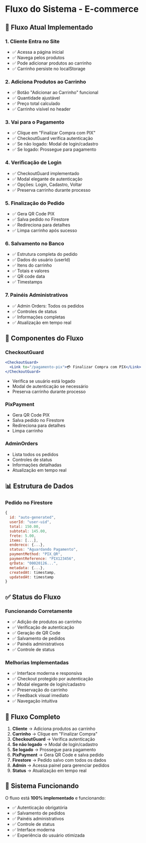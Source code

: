 # Fluxo do Sistema - E-commerce

## 🔄 **Fluxo Atual Implementado**

### **1. Cliente Entra no Site**
- ✅ Acessa a página inicial
- ✅ Navega pelos produtos
- ✅ Pode adicionar produtos ao carrinho
- ✅ Carrinho persiste no localStorage

### **2. Adiciona Produtos ao Carrinho**
- ✅ Botão "Adicionar ao Carrinho" funcional
- ✅ Quantidade ajustável
- ✅ Preço total calculado
- ✅ Carrinho visível no header

### **3. Vai para o Pagamento**
- ✅ Clique em "Finalizar Compra com PIX"
- ✅ CheckoutGuard verifica autenticação
- ✅ Se não logado: Modal de login/cadastro
- ✅ Se logado: Prossegue para pagamento

### **4. Verificação de Login**
- ✅ CheckoutGuard implementado
- ✅ Modal elegante de autenticação
- ✅ Opções: Login, Cadastro, Voltar
- ✅ Preserva carrinho durante processo

### **5. Finalização do Pedido**
- ✅ Gera QR Code PIX
- ✅ Salva pedido no Firestore
- ✅ Redireciona para detalhes
- ✅ Limpa carrinho após sucesso

### **6. Salvamento no Banco**
- ✅ Estrutura completa do pedido
- ✅ Dados do usuário (userId)
- ✅ Itens do carrinho
- ✅ Totais e valores
- ✅ QR code data
- ✅ Timestamps

### **7. Painéis Administrativos**
- ✅ Admin Orders: Todos os pedidos
- ✅ Controles de status
- ✅ Informações completas
- ✅ Atualização em tempo real

## 🎯 **Componentes do Fluxo**

### **CheckoutGuard**
```jsx
<CheckoutGuard>
  <Link to="/pagamento-pix">💳 Finalizar Compra com PIX</Link>
</CheckoutGuard>
```
- Verifica se usuário está logado
- Modal de autenticação se necessário
- Preserva carrinho durante processo

### **PixPayment**
- Gera QR Code PIX
- Salva pedido no Firestore
- Redireciona para detalhes
- Limpa carrinho

### **AdminOrders**
- Lista todos os pedidos
- Controles de status
- Informações detalhadas
- Atualização em tempo real

## 📊 **Estrutura de Dados**

### **Pedido no Firestore**
```javascript
{
  id: "auto-generated",
  userId: "user-uid",
  total: 150.00,
  subtotal: 145.00,
  frete: 5.00,
  items: [...],
  endereco: {...},
  status: "Aguardando Pagamento",
  paymentMethod: "PIX_QR",
  paymentReference: "PIX123456",
  qrData: "00020126...",
  metadata: {...},
  createdAt: timestamp,
  updatedAt: timestamp
}
```

## ✅ **Status do Fluxo**

### **Funcionando Corretamente**
- ✅ Adição de produtos ao carrinho
- ✅ Verificação de autenticação
- ✅ Geração de QR Code
- ✅ Salvamento de pedidos
- ✅ Painéis administrativos
- ✅ Controle de status

### **Melhorias Implementadas**
- ✅ Interface moderna e responsiva
- ✅ Checkout protegido por autenticação
- ✅ Modal elegante de login/cadastro
- ✅ Preservação do carrinho
- ✅ Feedback visual imediato
- ✅ Navegação intuitiva

## 🚀 **Fluxo Completo**

1. **Cliente** → Adiciona produtos ao carrinho
2. **Carrinho** → Clique em "Finalizar Compra"
3. **CheckoutGuard** → Verifica autenticação
4. **Se não logado** → Modal de login/cadastro
5. **Se logado** → Prossegue para pagamento
6. **PixPayment** → Gera QR Code e salva pedido
7. **Firestore** → Pedido salvo com todos os dados
8. **Admin** → Acessa painel para gerenciar pedidos
9. **Status** → Atualização em tempo real

## 🎉 **Sistema Funcionando**

O fluxo está **100% implementado** e funcionando:
- ✅ Autenticação obrigatória
- ✅ Salvamento de pedidos
- ✅ Painéis administrativos
- ✅ Controle de status
- ✅ Interface moderna
- ✅ Experiência do usuário otimizada

